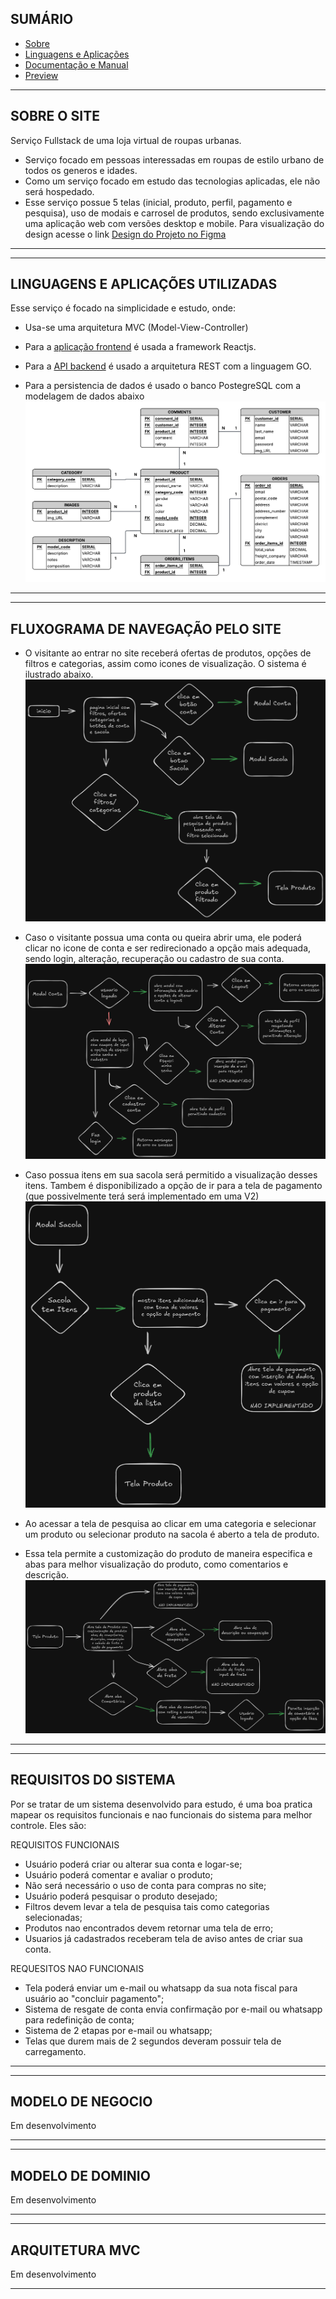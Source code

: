## SUMÁRIO

- [Sobre](#sobre-o-site) <br>
- [Linguagens e Aplicações](#linguagens-e-aplicações-utilizadas) <br>
- [Documentação e Manual](#documentação-e-manual) <br>
- [Preview](#preview-do-site) <br>

****

## SOBRE O SITE
 Serviço Fullstack de uma loja virtual de roupas urbanas.
 - Serviço focado em pessoas interessadas em roupas de estilo urbano de todos os generos e idades.
 - Como um serviço focado em estudo das tecnologias aplicadas, ele não será hospedado.
 - Esse serviço possue 5 telas (inicial, produto, perfil, pagamento e pesquisa), uso de modais e carrosel de produtos, sendo exclusivamente uma aplicação web com versões desktop e mobile.
   Para visualização do design acesse o link [Design do Projeto no Figma](https://www.figma.com/design/UYhSxr5YA4a3qpLkndqpIy/Urban_Soul?node-id=0-1&t=5fhOM2augt4dKMt3-1)
   
****

****

## LINGUAGENS E APLICAÇÕES UTILIZADAS
 Esse serviço é focado na simplicidade e estudo, onde:
 - Usa-se uma arquitetura MVC (Model-View-Controller)
 - Para a [aplicação frontend](https://github.com/oibene/urbansoul-app) é usada a framework Reactjs.
 - Para a [API backend](https://github.com/oibene/urbansoul-API) é usado a arquitetura REST com a linguagem GO.

 - Para a persistencia de dados é usado o banco PostegreSQL com a modelagem de dados abaixo
  ![Banco de dados com tabelas de cliente, produto e dependentes](diagrams/DB_diagram.png)
 
****

****

## FLUXOGRAMA DE NAVEGAÇÃO PELO SITE

 - O visitante ao entrar no site receberá ofertas de produtos, opções de filtros e categorias, assim como icones de visualização. O sistema é ilustrado abaixo.
   ![Imagem de fluxograma de index](diagrams/fluxograma_tela_inicial.png)

 - Caso o visitante possua uma conta ou queira abrir uma, ele poderá clicar no icone de conta e ser redirecionado a opção mais adequada, sendo login, alteração, recuperação ou cadastro de sua conta.
    ![Imagem de flugrama de modal de conta](diagrams/fluxograma_modal_conta.png)

 - Caso possua itens em sua sacola será permitido a visualização desses itens. Tambem é disponibilizado a opção de ir para a tela de pagamento (que possivelmente terá será implementado em uma V2)
    ![Imagem de flugrama de modal de sacola](diagrams/fluxograma_modal_sacola.png)

 - Ao acessar a tela de pesquisa ao clicar em uma categoria e selecionar um produto ou selecionar produto na sacola é aberto a tela de produto.
 - Essa tela permite a customização do produto de maneira especifica e abas para melhor visualização do produto, como comentarios e descrição.
    ![Imagem de flugrama de produto](diagrams/fluxograma_tela_produto.png)
     
****

****
## REQUISITOS DO SISTEMA
 Por se tratar de um sistema desenvolvido para estudo, é uma boa pratica mapear os requisitos funcionais e nao funcionais do sistema para melhor controle. Eles são:

 REQUISITOS FUNCIONAIS
 - Usuário poderá criar ou alterar sua conta e logar-se;
 - Usuário poderá comentar e avaliar o produto;
 - Não será necessário o uso de conta para compras no site;
 - Usuário poderá pesquisar o produto desejado;
 - Filtros devem levar a tela de pesquisa tais como categorias selecionadas;
 - Produtos nao encontrados devem retornar uma tela de erro;
 - Usuarios já cadastrados receberam tela de aviso antes de criar sua conta.

 REQUESITOS NAO FUNCIONAIS
 - Tela poderá enviar um e-mail ou whatsapp da sua nota fiscal para usuário ao "concluir pagamento";
 - Sistema de resgate de conta envia confirmação por e-mail ou whatsapp para redefinição de conta;
 - Sistema de 2 etapas por e-mail ou whatsapp;
 - Telas que durem mais de 2 segundos deveram possuir tela de carregamento.

****

****
## MODELO DE NEGOCIO
  Em desenvolvimento
  
****

****
## MODELO DE DOMINIO
  Em desenvolvimento
  
****

****
## ARQUITETURA MVC
  Em desenvolvimento
  
****
